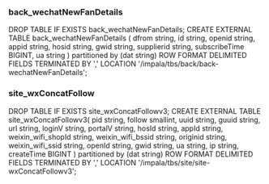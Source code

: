 ### back_wechatNewFanDetails

DROP TABLE IF EXISTS back_wechatNewFanDetails;
CREATE EXTERNAL TABLE back_wechatNewFanDetails
(
  dfrom string,
  id string,
  openid string,
  appid string,
  hosid string,
  gwid string,
  supplierid string,
  subscribeTime BIGINT,
  ua string
)
partitioned by (dat string)
ROW FORMAT DELIMITED FIELDS TERMINATED BY ','
LOCATION '/impala/tbs/back/back-wechatNewFanDetails';

### site_wxConcatFollow

DROP TABLE IF EXISTS site_wxConcatFollowv3;
CREATE EXTERNAL TABLE site_wxConcatFollowv3(
  pid string,
  follow smallint,
  uuid string,
  guuid string,
  url string,
  loginV string,
  portalV string,
  hosId string,
  appId string,
  weixin_wifi_shopId string,
  weixin_wifi_bssid string,
  originid string,
  weixin_wifi_ssid string,
  openId string,
  gwid string,
  ua string,
  ip string,
  createTime BIGINT
)
partitioned by (dat string)
ROW FORMAT DELIMITED FIELDS TERMINATED BY ','
LOCATION '/impala/tbs/site/site-wxConcatFollowv3';
